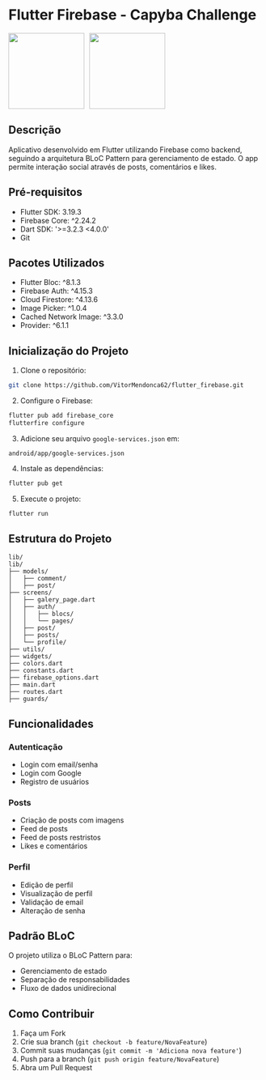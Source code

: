 # Flutter Firebase - Capyba Challenge

<div style="display: flex; gap: 10px;">
<img src="https://storage.googleapis.com/cms-storage-bucket/6a07d8a62f4308d2b854.svg" width="150">
<img src="https://firebase.google.com/static/images/brand-guidelines/logo-built_black.png" width="150">
</div>

## Descrição
Aplicativo desenvolvido em Flutter utilizando Firebase como backend, seguindo a arquitetura BLoC Pattern para gerenciamento de estado. O app permite interação social através de posts, comentários e likes.

## Pré-requisitos
- Flutter SDK: 3.19.3
- Firebase Core: ^2.24.2
- Dart SDK: '>=3.2.3 <4.0.0'
- Git

## Pacotes Utilizados
- Flutter Bloc: ^8.1.3
- Firebase Auth: ^4.15.3
- Cloud Firestore: ^4.13.6
- Image Picker: ^1.0.4
- Cached Network Image: ^3.3.0
- Provider: ^6.1.1

## Inicialização do Projeto

1. Clone o repositório:
```bash
git clone https://github.com/VitorMendonca62/flutter_firebase.git
```

2. Configure o Firebase:
```bash
flutter pub add firebase_core
flutterfire configure
```

3. Adicione seu arquivo `google-services.json` em:
```
android/app/google-services.json
```

4. Instale as dependências:
```bash
flutter pub get
```

5. Execute o projeto:
```bash
flutter run
```

## Estrutura do Projeto
```
lib/
lib/
├── models/
│   ├── comment/
│   ├── post/
├── screens/
│   ├── galery_page.dart
│   ├── auth/
│   │   ├── blocs/
│   │   └── pages/
│   ├── post/
│   ├── posts/
│   └── profile/
├── utils/
├── widgets/
├── colors.dart
├── constants.dart
├── firebase_options.dart
├── main.dart
├── routes.dart
├── guards/
```

## Funcionalidades

### Autenticação
- Login com email/senha
- Login com Google
- Registro de usuários

### Posts
- Criação de posts com imagens
- Feed de posts
- Feed de posts restristos
- Likes e comentários

### Perfil
- Edição de perfil
- Visualização de perfil
- Validação de email
- Alteração de senha

## Padrão BLoC
O projeto utiliza o BLoC Pattern para:
- Gerenciamento de estado
- Separação de responsabilidades
- Fluxo de dados unidirecional

## Como Contribuir
1. Faça um Fork
2. Crie sua branch (`git checkout -b feature/NovaFeature`)
3. Commit suas mudanças (`git commit -m 'Adiciona nova feature'`)
4. Push para a branch (`git push origin feature/NovaFeature`)
5. Abra um Pull Request
